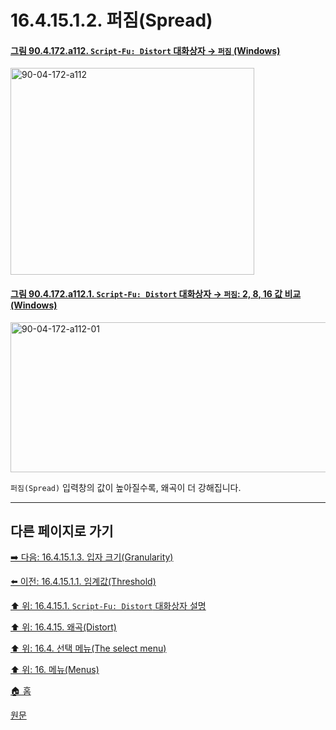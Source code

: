 # 16.4.15.1.2. 퍼짐(Spread)

<a id="90-04-172-a112"></a>

#### [그림 90.4.172.a112. `Script-Fu: Distort` 대화상자 → `퍼짐` (Windows)](./90-04-0172-script_fu_distort.md#90-04-172-a112)
<img width="390" height="331" alt="90-04-172-a112" src="https://github.com/user-attachments/assets/4e5d79d0-891c-4f47-b273-81bf067689bb" /> 

<a id="90-04-172-a112-01"></a>

#### [그림 90.4.172.a112.1. `Script-Fu: Distort` 대화상자 → `퍼짐`: 2, 8, 16 값 비교 (Windows)](./90-04-0172-script_fu_distort.md#90-04-172-a112-01)
<img width="720" height="240" alt="90-04-172-a112-01" src="https://github.com/user-attachments/assets/2722ce96-a6bb-4adf-9ef1-829af5d1f402" />

`퍼짐(Spread)` 입력창의 값이 높아질수록, 왜곡이 더 강해집니다.

***

## 다른 페이지로 가기

[➡️ 다음: 16.4.15.1.3. 입자 크기(Granularity)](./16-04-15-01-03-granularity.md)

[⬅️ 이전: 16.4.15.1.1. 임계값(Threshold)](./16-04-15-01-01-threshold.md)

[⬆️ 위: 16.4.15.1. `Script-Fu: Distort` 대화상자 설명](./16-04-15-01-00-description_of_the_distort_dialog_window.md)

[⬆️ 위: 16.4.15. 왜곡(Distort)](./16-04-15-00-distort.md)

[⬆️ 위: 16.4. 선택 메뉴(The select menu)](./16-04-00-the-select-menu.md)

[⬆️ 위: 16. 메뉴(Menus)](./16-00-menus.md)

[🏠 홈](./00-home.md)

[원문](https://docs.gimp.org/2.10/ko/script-fu-distress-selection.html#idm25156)